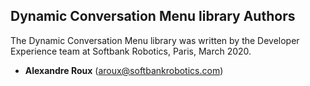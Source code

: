 ## Dynamic Conversation Menu library Authors

The Dynamic Conversation Menu library was written by the Developer Experience team at Softbank Robotics, Paris, March 2020.

* **Alexandre Roux** (aroux@softbankrobotics.com)
